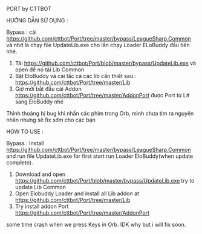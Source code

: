 PORT by CTTBOT


HƯỚNG DẪN SỬ DỤNG :

Bypass : cài https://github.com/cttbot/Port/tree/master/bypass/LeagueSharp.Common và nhớ là chạy file UpdateLib.exe cho lần chạy Loader ELoBuddy đầu tiên nhé.

1. Tải https://github.com/cttbot/Port/blob/master/bypass/UpdateLib.exe và open để nó tải Lib Common
2. Bật EloBuddy và cài tấc cả các lib cần thiết sau : https://github.com/cttbot/Port/tree/master/Lib
3. Giờ mới bắt đầu cài Addon https://github.com/cttbot/Port/tree/master/AddonPort được Port từ L# sang EloBuddy nhé


Thỉnh thoảng bị bug khi nhấn các phím trong Orb, mình chưa tìm ra nguyên nhân nhưng sẽ fix sớm cho các bạn



HOW TO USE  :

Bypass : Install https://github.com/cttbot/Port/tree/master/bypass/LeagueSharp.Common and run file UpdateLib.exe for first start run Loader EloBuddy(when update complete).

1. Download and open https://github.com/cttbot/Port/blob/master/bypass/UpdateLib.exe try to update Lib Common
2. Open Elobuddy Loader and install all Lib addon at https://github.com/cttbot/Port/tree/master/Lib
3. Try install addon Port https://github.com/cttbot/Port/tree/master/AddonPort


some time crash when we press Keys in Orb. IDK why but i will fix soon.
